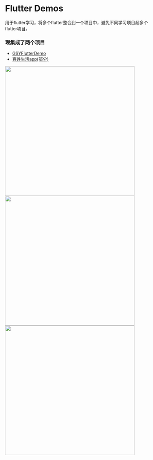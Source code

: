 # Flutter Demos
用于flutter学习，将多个flutter整合到一个项目中，避免不同学习项目起多个flutter项目。

### 现集成了两个项目
- [GSYFlutterDemo](https://github.com/CarGuo/GSYFlutterDemo)
- [百姓生活app(部分)](https://jspang.com/posts/2019/03/01/flutter-shop.html)

<img src="https://github.com/zhaoteee/flutterDemos/blob/master/list.jpg" width="426px"/>

<img src="https://github.com/zhaoteee/flutterDemos/blob/master/l1.jpg" width="426px"/>

<img src="https://github.com/zhaoteee/flutterDemos/blob/master/l2.jpg" width="426px"/>

